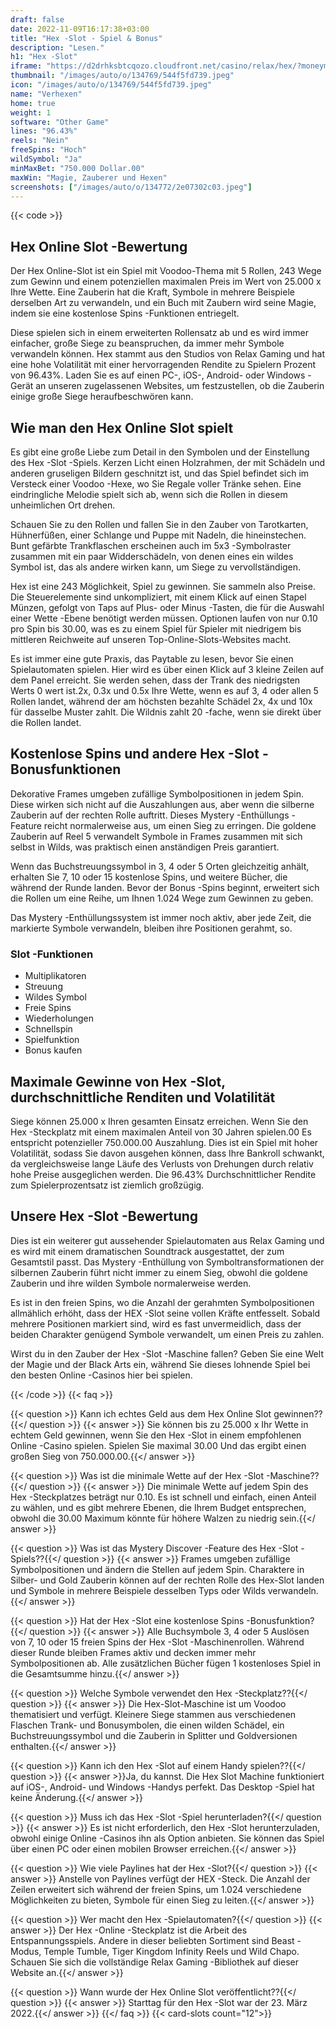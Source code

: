 ```yaml
---
draft: false
date: 2022-11-09T16:17:38+03:00
title: "Hex -Slot - Spiel & Bonus"
description: "Lesen."
h1: "Hex -Slot"
iframe: "https://d2drhksbtcqozo.cloudfront.net/casino/relax/hex/?moneymode=fun"
thumbnail: "/images/auto/o/134769/544f5fd739.jpeg"
icon: "/images/auto/o/134769/544f5fd739.jpeg"
name: "Verhexen"
home: true
weight: 1
software: "Other Game"
lines: "96.43%"
reels: "Nein"
freeSpins: "Hoch"
wildSymbol: "Ja"
minMaxBet: "750.000 Dollar.00"
maxWin: "Magie, Zauberer und Hexen"
screenshots: ["/images/auto/o/134772/2e07302c03.jpeg"]
---
```


{{< code >}}<h2>Hex Online Slot -Bewertung</h2><p>Der Hex Online-Slot ist ein Spiel mit Voodoo-Thema mit 5 Rollen, 243 Wege zum Gewinn und einem potenziellen maximalen Preis im Wert von 25.000 x Ihre Wette. Eine Zauberin hat die Kraft, Symbole in mehrere Beispiele derselben Art zu verwandeln, und ein Buch mit Zaubern wird seine Magie, indem sie eine kostenlose Spins -Funktionen entriegelt.</p><p>Diese spielen sich in einem erweiterten Rollensatz ab und es wird immer einfacher, große Siege zu beanspruchen, da immer mehr Symbole verwandeln können. Hex stammt aus den Studios von Relax Gaming und hat eine hohe Volatilität mit einer hervorragenden Rendite zu Spielern Prozent von 96.43%. Laden Sie es auf einen PC-, iOS-, Android- oder Windows -Gerät an unseren zugelassenen Websites, um festzustellen, ob die Zauberin einige große Siege heraufbeschwören kann.</p><h2>Wie man den Hex Online Slot spielt</h2><p>Es gibt eine große Liebe zum Detail in den Symbolen und der Einstellung des Hex -Slot -Spiels. Kerzen Licht einen Holzrahmen, der mit Schädeln und anderen gruseligen Bildern geschnitzt ist, und das Spiel befindet sich im Versteck einer Voodoo -Hexe, wo Sie Regale voller Tränke sehen. Eine eindringliche Melodie spielt sich ab, wenn sich die Rollen in diesem unheimlichen Ort drehen.</p><p>Schauen Sie zu den Rollen und fallen Sie in den Zauber von Tarotkarten, Hühnerfüßen, einer Schlange und Puppe mit Nadeln, die hineinstechen. Bunt gefärbte Trankflaschen erscheinen auch im 5x3 -Symbolraster zusammen mit ein paar Widderschädeln, von denen eines ein wildes Symbol ist, das als andere wirken kann, um Siege zu vervollständigen.</p><p>Hex ist eine 243 Möglichkeit, Spiel zu gewinnen. Sie sammeln also Preise. Die Steuerelemente sind unkompliziert, mit einem Klick auf einen Stapel Münzen, gefolgt von Taps auf Plus- oder Minus -Tasten, die für die Auswahl einer Wette -Ebene benötigt werden müssen. Optionen laufen von nur 0.10 pro Spin bis 30.00, was es zu einem Spiel für Spieler mit niedrigem bis mittleren Reichweite auf unseren Top-Online-Slots-Websites macht.</p><p>Es ist immer eine gute Praxis, das Paytable zu lesen, bevor Sie einen Spielautomaten spielen. Hier wird es über einen Klick auf 3 kleine Zeilen auf dem Panel erreicht. Sie werden sehen, dass der Trank des niedrigsten Werts 0 wert ist.2x, 0.3x und 0.5x Ihre Wette, wenn es auf 3, 4 oder allen 5 Rollen landet, während der am höchsten bezahlte Schädel 2x, 4x und 10x für dasselbe Muster zahlt. Die Wildnis zahlt 20 -fache, wenn sie direkt über die Rollen landet.</p><h2>Kostenlose Spins und andere Hex -Slot -Bonusfunktionen</h2><p>Dekorative Frames umgeben zufällige Symbolpositionen in jedem Spin. Diese wirken sich nicht auf die Auszahlungen aus, aber wenn die silberne Zauberin auf der rechten Rolle auftritt. Dieses Mystery -Enthüllungs -Feature reicht normalerweise aus, um einen Sieg zu erringen. Die goldene Zauberin auf Reel 5 verwandelt Symbole in Frames zusammen mit sich selbst in Wilds, was praktisch einen anständigen Preis garantiert.</p><p>Wenn das Buchstreuungssymbol in 3, 4 oder 5 Orten gleichzeitig anhält, erhalten Sie 7, 10 oder 15 kostenlose Spins, und weitere Bücher, die während der Runde landen. Bevor der Bonus -Spins beginnt, erweitert sich die Rollen um eine Reihe, um Ihnen 1.024 Wege zum Gewinnen zu geben.</p><p>Das Mystery -Enthüllungssystem ist immer noch aktiv, aber jede Zeit, die markierte Symbole verwandeln, bleiben ihre Positionen gerahmt, so.</p><h3>
Slot -Funktionen</h3><ul>
<li></span>
Multiplikatoren</li>
<li></span>
Streuung</li>
<li></span>
Wildes Symbol</li>
<li></span>
Freie Spins</li>
<li></span>
Wiederholungen</li>
<li></span>
Schnellspin</li>
<li></span>
Spielfunktion</li>
<li></span>
Bonus kaufen</li></ul><h2>Maximale Gewinne von Hex -Slot, durchschnittliche Renditen und Volatilität</h2><p>Siege können 25.000 x Ihren gesamten Einsatz erreichen. Wenn Sie den Hex -Steckplatz mit einem maximalen Anteil von 30 Jahren spielen.00 Es entspricht potenzieller 750.000.00 Auszahlung. Dies ist ein Spiel mit hoher Volatilität, sodass Sie davon ausgehen können, dass Ihre Bankroll schwankt, da vergleichsweise lange Läufe des Verlusts von Drehungen durch relativ hohe Preise ausgeglichen werden. Die 96.43% Durchschnittlicher Rendite zum Spielerprozentsatz ist ziemlich großzügig.</p><h2>Unsere Hex -Slot -Bewertung</h2><p>Dies ist ein weiterer gut aussehender Spielautomaten aus Relax Gaming und es wird mit einem dramatischen Soundtrack ausgestattet, der zum Gesamtstil passt. Das Mystery -Enthüllung von Symboltransformationen der silbernen Zauberin führt nicht immer zu einem Sieg, obwohl die goldene Zauberin und ihre wilden Symbole normalerweise werden.</p><p>Es ist in den freien Spins, wo die Anzahl der gerahmten Symbolpositionen allmählich erhöht, dass der HEX -Slot seine vollen Kräfte entfesselt. Sobald mehrere Positionen markiert sind, wird es fast unvermeidlich, dass der beiden Charakter genügend Symbole verwandelt, um einen Preis zu zahlen.</p><p>Wirst du in den Zauber der Hex -Slot -Maschine fallen? Geben Sie eine Welt der Magie und der Black Arts ein, während Sie dieses lohnende Spiel bei den besten Online -Casinos hier bei spielen.</p>
{{< /code >}}
{{< faq >}}

{{< question >}} Kann ich echtes Geld aus dem Hex Online Slot gewinnen??{{</ question >}}
{{< answer >}} Sie können bis zu 25.000 x Ihr Wette in echtem Geld gewinnen, wenn Sie den Hex -Slot in einem empfohlenen Online -Casino spielen. Spielen Sie maximal 30.00 Und das ergibt einen großen Sieg von 750.000.00.{{</ answer >}}

{{< question >}} Was ist die minimale Wette auf der Hex -Slot -Maschine??{{</ question >}}
{{< answer >}} Die minimale Wette auf jedem Spin des Hex -Steckplatzes beträgt nur 0.10. Es ist schnell und einfach, einen Anteil zu wählen, und es gibt mehrere Ebenen, die Ihrem Budget entsprechen, obwohl die 30.00 Maximum könnte für höhere Walzen zu niedrig sein.{{</ answer >}}

{{< question >}} Was ist das Mystery Discover -Feature des Hex -Slot -Spiels??{{</ question >}}
{{< answer >}} Frames umgeben zufällige Symbolpositionen und ändern die Stellen auf jedem Spin. Charaktere in Silber- und Gold Zauberin können auf der rechten Rolle des Hex-Slot landen und Symbole in mehrere Beispiele desselben Typs oder Wilds verwandeln.{{</ answer >}}

{{< question >}} Hat der Hex -Slot eine kostenlose Spins -Bonusfunktion?{{</ question >}}
{{< answer >}} Alle Buchsymbole 3, 4 oder 5 Auslösen von 7, 10 oder 15 freien Spins der Hex -Slot -Maschinenrollen. Während dieser Runde bleiben Frames aktiv und decken immer mehr Symbolpositionen ab. Alle zusätzlichen Bücher fügen 1 kostenloses Spiel in die Gesamtsumme hinzu.{{</ answer >}}

{{< question >}} Welche Symbole verwendet den Hex -Steckplatz??{{</ question >}}
{{< answer >}} Die Hex-Slot-Maschine ist um Voodoo thematisiert und verfügt. Kleinere Siege stammen aus verschiedenen Flaschen Trank- und Bonusymbolen, die einen wilden Schädel, ein Buchstreuungssymbol und die Zauberin in Splitter und Goldversionen enthalten.{{</ answer >}}

{{< question >}} Kann ich den Hex -Slot auf einem Handy spielen??{{</ question >}}
{{< answer >}}Ja, du kannst. Die Hex Slot Machine funktioniert auf iOS-, Android- und Windows -Handys perfekt. Das Desktop -Spiel hat keine Änderung.{{</ answer >}}

{{< question >}} Muss ich das Hex -Slot -Spiel herunterladen?{{</ question >}}
{{< answer >}} Es ist nicht erforderlich, den Hex -Slot herunterzuladen, obwohl einige Online -Casinos ihn als Option anbieten. Sie können das Spiel über einen PC oder einen mobilen Browser erreichen.{{</ answer >}}

{{< question >}} Wie viele Paylines hat der Hex -Slot?{{</ question >}}
{{< answer >}} Anstelle von Paylines verfügt der HEX -Steck. Die Anzahl der Zeilen erweitert sich während der freien Spins, um 1.024 verschiedene Möglichkeiten zu bieten, Symbole für einen Sieg zu leiten.{{</ answer >}}

{{< question >}} Wer macht den Hex -Spielautomaten?{{</ question >}}
{{< answer >}} Der Hex -Online -Steckplatz ist die Arbeit des Entspannungsspiels. Andere in dieser beliebten Sortiment sind Beast -Modus, Temple Tumble, Tiger Kingdom Infinity Reels und Wild Chapo. Schauen Sie sich die vollständige Relax Gaming -Bibliothek auf dieser Website an.{{</ answer >}}

{{< question >}} Wann wurde der Hex Online Slot veröffentlicht??{{</ question >}}
{{< answer >}} Starttag für den Hex -Slot war der 23. März 2022.{{</ answer >}}
{{</ faq >}}
{{< card-slots count="12">}}
